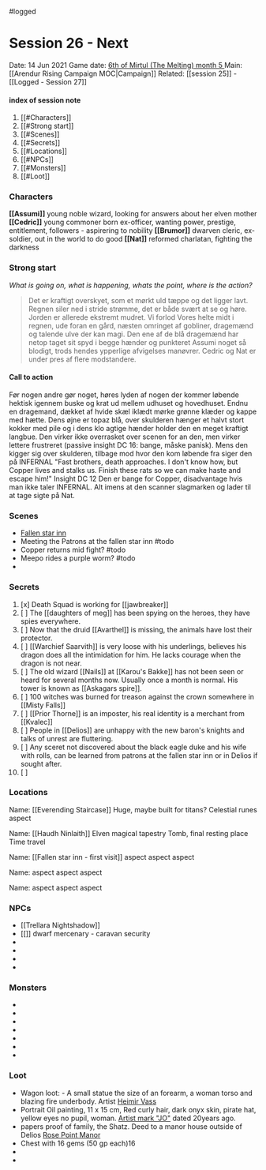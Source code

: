 #logged

# Session 26 - Next 
Date: 14 Jun 2021
Game date: [6th of Mirtul (The Melting) month 5 ](https://app.fantasy-calendar.com/calendars/5b60db7a738c2bda2fcd86d9775fce29)
Main: [[Arendur Rising Campaign MOC|Campaign]] Related: [[session 25]] - [[Logged - Session 27]]

#### index of session note
1. [[#Characters]]
2. [[#Strong start]]
3. [[#Scenes]]
4. [[#Secrets]]
5. [[#Locations]]
6. [[#NPCs]]
7. [[#Monsters]]
8. [[#Loot]]

### Characters
**[[Assumi]]** young noble wizard, looking for answers about her elven mother
**[[Cedric]]** young commoner born ex-officer, wanting power, prestige, entitlement, followers - aspirering to nobility
**[[Brumor]]** dwarven cleric, ex-soldier, out in the world to do good
**[[Nat]]** reformed charlatan, fighting the darkness
### Strong start
*What is going on, what is happening, whats the point, where is the action?*
>Det er kraftigt overskyet, som et mørkt uld tæppe og det ligger lavt. Regnen siler ned i stride strømme, det er både svært at se og høre. Jorden er allerede ekstremt mudret.
>Vi forlod Vores helte midt i regnen, ude foran en gård, næsten omringet af gobliner, dragemænd og talende ulve der kan magi.
Den ene af de blå dragemænd har netop taget sit spyd i begge hænder og punkteret Assumi noget så blodigt, trods hendes ypperlige afvigelses manøvrer.
Cedric og Nat er under pres af flere modstandere.
#### **Call to action**
Før nogen andre gør noget, høres lyden af nogen der kommer løbende hektisk igennem buske og krat ud mellem udhuset og hovedhuset. Endnu en dragemand, dækket af hvide skæl iklædt mørke grønne klæder og kappe med hætte. Dens øjne er topaz blå, over skulderen hænger et halvt stort kokker med pile og i dens klo agtige hænder holder den en meget kraftigt langbue. Den virker ikke overrasket over scenen for an den, men virker lettere frustreret (passive insight DC 16: bange, måske panisk). Mens den kigger sig over skulderen, tilbage mod hvor den kom løbende fra siger den på INFERNAL "Fast brothers, death approaches. I don't know how, but Copper lives and stalks us. Finish these rats so we can make haste and escape him!" Insight DC 12 Den er bange for Copper, disadvantage hvis man ikke taler INFERNAL. Alt imens at den scanner slagmarken og lader til at tage sigte på Nat.


### Scenes
* [Fallen star inn](https://www.notion.so/michbahne/Fallen-star-inn-bbc7f9a717234c0aaeabb6305646af30)
* Meeting the Patrons at the fallen star inn #todo
* Copper returns mid fight?  #todo
* Meepo rides a purple worm? #todo
*  

### Secrets
1. [x] Death Squad is working for [[jawbreaker]] 
2. [ ] The [[daughters of meg]] has been spying on the heroes, they have spies everywhere. 
3. [ ] Now that the druid [[Avarthel]] is missing, the animals have lost their protector.
4. [ ] [[Warchief Saarvith]] is very loose with his underlings, believes his dragon does all the intimidation for him. He lacks courage when the dragon is not near.
5. [ ] The old wizard [[Nails]] at [[Karou's Bakke]] has not been seen or heard for several months now. Usually once a month is normal. His tower is known as [[Askagars spire]].
6. [ ] 100 witches was burned for treason against the crown somewhere in [[Misty Falls]]
7. [ ] [[Prior Thorne]] is an imposter, his real identity is a merchant from [[Kvalec]]
8. [ ] People in [[Delios]] are unhappy with the new baron's knights and talks of unrest are fluttering.
9. [ ] Any sceret not discovered about the black eagle duke and his wife with rolls, can be learned from patrons at the fallen star inn or in Delios if sought after.
10. [ ] 

### Locations
Name: [[Everending Staircase]]
Huge, maybe built for titans?
Celestial runes
aspect

Name: [[Haudh Ninlaith]]
Elven magical tapestry
Tomb, final resting place
Time travel

Name: [[Fallen star inn - first visit]]
aspect
aspect
aspect

Name:
aspect
aspect
aspect

Name:
aspect
aspect
aspect

### NPCs
* [[Trellara Nightshadow]]
* [[]] dwarf mercenary - caravan security
* 
* 
* 
* 

### Monsters
* 
* 
* 
* 
* 
* 
* 

### Loot
* Wagon loot: -   A small statue the size of an forearm, a woman torso and blazing fire underbody. Artist [Heimir Vass](https://www.notion.so/Heimir-Vass-1faf2511a12f46b5ab75a18b199a960c)
* Portrait Oil painting, 11 x 15 cm, Red curly hair, dark onyx skin, pirate hat, yellow eyes no pupil, woman. [Artist mark "JO"](https://www.notion.so/Artist-mark-JO-f6201560b78e48d4844f8a6a45e2b5f4) dated 20years ago.
* papers proof of family, the Shatz. Deed to a manor house outside of Delios [Rose Point Manor](https://www.notion.so/Rose-Point-Manor-aa72272a7c6a44a088b0b4465d1d9ff4)
* Chest with 16 gems (50 gp each)16
* 
* 